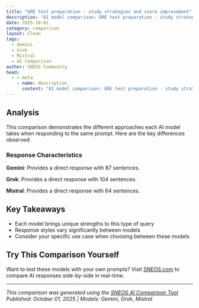 ```yaml
---
title: "GRE test preparation - study strategies and score improvement"
description: "AI model comparison: GRE test preparation - study strategies and score improvement..."
date: 2025-10-01
category: comparison
layout: Clean
tags:
  - Gemini
  - Grok
  - Mistral
  - AI Comparison
author: SNEOS Community
head:
  - - meta
    - name: description
      content: "AI model comparison: GRE test preparation - study strategies and score improvement..."
---
```


<ChatComparison
  title="GRE test preparation - study strategies and score improvement"
  prompt="GRE test preparation - study strategies and score improvement"
  :responses='{
    "Gemini": "## GRE Test Preparation: Study Strategies and Score Improvement\n\nThe GRE is a challenging exam, but with a well-structured study plan and consistent effort, you can significantly improve your score. Here\u0027s a breakdown of effective strategies:\n\n**I. Understanding the GRE \u0026 Setting Goals:**\n\n* **Know the Test Format:** Familiarize yourself with the sections (Verbal Reasoning, Quantitative Reasoning, Analytical Writing), question types within each section, and time constraints.  ETS (Educational Testing Service) is the official source.\n* **Diagnostic Test:** Take a full-length, timed practice test (ETS PowerPrep is highly recommended) to establish your baseline score and identify your strengths and weaknesses.\n* **Set Realistic Score Goals:** Research the average GRE scores accepted by the programs you\u0027re applying to.  Set a target score that is achievable yet challenging. Consider your current baseline and the amount of time you have to prepare.\n* **Understand Scoring:**  Learn how the GRE is scored, including the scoring range for each section and how the Analytical Writing essays are evaluated.\n\n**II. Developing a Study Plan:**\n\n* **Create a Timeline:** Plan your study schedule based on your test date and the time you have available.  A 2-3 month plan is generally recommended, but this depends on your initial score and target score.\n* **Allocate Time Strategically:**  Focus your efforts on your weakest areas. If you struggle with math, dedicate more time to quantitative practice.\n* **Break Down Your Goals:** Divide your target score increase into smaller, weekly or monthly milestones.  This makes the overall goal less daunting.\n* **Include Regular Breaks:**  Avoid burnout by scheduling regular breaks during study sessions and days off.\n* **Choose the Right Resources:**  Select a combination of official materials (ETS PowerPrep, Official GRE Guides) and reputable third-party resources (Manhattan Prep, Kaplan, Magoosh).\n* **Track Your Progress:**  Regularly assess your progress through practice questions and mini-tests.  Adjust your study plan as needed based on your performance.\n\n**III.  Specific Strategies for Each Section:**\n\n**A. Verbal Reasoning:**\n\n* **Vocabulary Building:**\n    * **Use Flashcards:**  Create physical or digital flashcards using apps like Anki.\n    * **Contextual Learning:**  Learn words in context by reading extensively (newspapers, magazines, novels).\n    * **Mnemonic Devices:**  Use mnemonic devices or associations to help you remember definitions.\n    * **Focus on Root Words, Prefixes, and Suffixes:**  Understanding these can help you decipher unfamiliar words.\n* **Reading Comprehension:**\n    * **Active Reading:**  Engage with the text by highlighting key points, summarizing paragraphs, and asking questions.\n    * **Identify Main Ideas and Supporting Details:**  Practice identifying the main argument, author\u0027s purpose, and key supporting details.\n    * **Practice with Different Passage Types:**  Familiarize yourself with various subjects, including science, history, and social sciences.\n* **Text Completion and Sentence Equivalence:**\n    * **Look for Clues:**  Identify keywords and context clues that provide information about the missing words.\n    * **Eliminate Incorrect Answers:**  Process of elimination can be very helpful.\n    * **Consider the Overall Meaning:**  Ensure that the chosen words fit the overall meaning and tone of the sentence.\n* **Common Traps to Avoid:**\n    * **Overthinking:**  Stick to the information provided in the passage or sentence.\n    * **Making Assumptions:**  Avoid making assumptions or bringing in outside knowledge.\n    * **Choosing Distractors:**  Be aware of common distractors designed to mislead you.\n\n**B. Quantitative Reasoning:**\n\n* **Review Fundamental Math Concepts:**  Brush up on arithmetic, algebra, geometry, and data analysis.\n* **Master Key Formulas:**  Memorize important formulas and practice applying them to different problems.\n* **Practice Problem-Solving Techniques:**  Develop strategies for solving different types of quantitative questions.\n* **Focus on Understanding Concepts:**  Don\u0027t just memorize formulas; understand the underlying concepts.\n* **Data Interpretation:**  Practice interpreting data from graphs, charts, and tables.\n* **Quantitative Comparison:**  Understand the specific rules and strategies for quantitative comparison questions.\n* **Calculator Usage:**  Become familiar with the on-screen calculator.  Use it strategically, but don\u0027t rely on it for every calculation.\n* **Common Traps to Avoid:**\n    * **Careless Errors:**  Pay attention to detail and avoid making careless errors in calculations.\n    * **Misinterpreting the Question:**  Read the question carefully to ensure you understand what is being asked.\n    * **Falling for Distractors:**  Be aware of common distractors that are designed to mislead you.\n    * **Rushing:**  Pace yourself to avoid rushing and making mistakes.\n\n**C. Analytical Writing:**\n\n* **Understand the Essay Prompts:**  Familiarize yourself with the two essay prompts: \u0022Analyze an Issue\u0022 and \u0022Analyze an Argument.\u0022\n* **Develop a Clear Thesis Statement:**  State your position or argument clearly in the introduction.\n* **Provide Strong Supporting Evidence:**  Support your thesis with relevant evidence, examples, and reasoning.\n* **Organize Your Essay Logically:**  Use a clear and logical structure with a well-defined introduction, body paragraphs, and conclusion.\n* **Use Precise and Concise Language:**  Write in a clear and concise style, avoiding unnecessary jargon.\n* **Practice Writing Regularly:**  Practice writing essays under timed conditions.\n* **Get Feedback on Your Essays:**  Ask a teacher, tutor, or friend to review your essays and provide feedback.\n* **Analyze Example Essays:**  Read sample essays from ETS or other reputable sources to see how they are structured and written.\n\n**IV. Test-Taking Strategies:**\n\n* **Pacing:**  Practice pacing yourself to ensure you can complete all questions within the time limit.  Use a watch or timer to track your progress.\n* **Process of Elimination:**  Use the process of elimination to narrow down answer choices and increase your chances of guessing correctly.\n* **Guessing Strategically:**  If you can\u0027t answer a question, make an educated guess rather than leaving it blank.  There is no penalty for incorrect answers.\n* **Time Management:**  Don\u0027t spend too much time on any one question.  If you\u0027re stuck, move on and come back to it later if you have time.\n* **Review Answers:**  If you have time remaining, review your answers to check for errors.\n* **Stay Calm and Focused:**  Maintain a calm and focused mindset during the test.  Take deep breaths to manage anxiety.\n* **Understand the Test Day Logistics:**  Familiarize yourself with the test day procedures, including what you can bring, where you can store your belongings, and how breaks are handled.\n* **Simulate Test Conditions:**  Take practice tests under realistic test conditions, including the same time constraints and environment.\n\n**V.  Important Resources:**\n\n* **ETS (Educational Testing Service):**  The official source for GRE information, practice tests, and study guides.  PowerPrep software is essential.\n* **Manhattan Prep:**  Offers comprehensive GRE courses and study materials.\n* **Kaplan:**  Provides a variety of GRE preparation options, including online courses and in-person classes.\n* **Magoosh:**  Offers affordable online GRE prep with video lessons and practice questions.\n* **Khan Academy:**  Free resource for math concepts and practice.\n* **GRE Vocabulary Apps:** Anki, Memrise, Quizlet\n\n**VI. General Tips for Success:**\n\n* **Be Consistent:**  Study regularly, even if it\u0027s just for a short period of time each day.\n* **Stay Motivated:**  Remember your goals and visualize your success.\n* **Don\u0027t Compare Yourself to Others:**  Focus on your own progress and improvement.\n* **Get Enough Sleep:**  Ensure you get enough sleep the night before the test.\n* **Eat a Healthy Breakfast:**  Fuel your brain with a nutritious breakfast on test day.\n* **Believe in Yourself:**  Confidence is key!\n\n**Remember:**  Improving your GRE score takes time and effort.  By following a structured study plan, utilizing the right resources, and practicing consistently, you can significantly improve your chances of achieving your target score and getting into your desired graduate program. Good luck!\n",
    "Grok": "Preparing for the GRE (Graduate Record Examination) requires a strategic approach to maximize your score and minimize stress. The GRE tests verbal reasoning, quantitative reasoning, and analytical writing skills, so a well-rounded study plan is essential. Below are detailed study strategies and tips for score improvement.\n\n---\n\n### **1. Understand the GRE Structure and Format**\nBefore diving into preparation, familiarize yourself with the test structure:\n- **Verbal Reasoning**: Assesses reading comprehension, text completion, and sentence equivalence (vocabulary and logic).\n- **Quantitative Reasoning**: Tests problem-solving, data interpretation, and basic math (algebra, geometry, arithmetic).\n- **Analytical Writing**: Includes two essays \u2013 \u0022Issue\u0022 and \u0022Argument\u0022 \u2013 evaluating critical thinking and writing skills.\n- **Scoring**: Verbal and Quantitative sections are scored on a 130-170 scale (1-point increments), and Analytical Writing is scored on a 0-6 scale (0.5-point increments).\n- **Duration**: Approximately 3 hours and 45 minutes, with a 10-minute break.\n- **Adaptive Testing**: The difficulty of the second Verbal and Quantitative sections depends on your performance in the first sections.\n\n**Action**: Take a free full-length GRE practice test (available on the ETS website or platforms like Manhattan Prep) to assess your baseline score and identify strengths/weaknesses.\n\n---\n\n### **2. Set a Target Score and Timeline**\n- **Determine Target Score**: Research the average GRE scores for the programs you\u2019re applying to. Aim for a score slightly above the average to be competitive.\n- **Create a StudyTimeline**: Depending on your starting point, allocate 2-4 months for preparation. Study 10-20 hours per week if you have 3 months; increase intensity if you have less time.\n  - **Example Timeline (3 Months)**:\n    - Month 1: Build foundational skills, focus on concepts, learn strategies, and take timed practice sections.\n    - Month 2: Practice with full-length mock tests, review mistakes, and refine weak areas.\n    - Month 3: Fine-tune test-taking strategies, simulate test conditions, and build endurance.\n\n**Action**: Use tools like Google Calendar or a study planner app to schedule daily/weekly goals.\n\n---\n\n### **3. Gather High-Quality Study Materials**\nInvest in reliable resources to guide your preparation:\n- **Official ETS Materials**: The ETS GRE Prep Book and PowerPrep online practice tests are essential as they\u2019re created by the test makers.\n- **Prep Books**: Popular options include Manhattan Prep\u2019s 5 lb. Book of GRE Practice Problems, Kaplan GRE Prep Plus, and Magoosh GRE Prep.\n- **Online Resources**: Use Magoosh, GRE Prep Club, or Khan Academy (for math basics) for video explanations and practice questions.\n- **Vocabulary Tools**: Apps like Quizlet, Anki, or Magoosh GRE Vocabulary Flashcards to build word knowledge for Verbal sections.\n- **Analytical Writing**: Review sample essays and prompts on the ETS website to understand scoring criteria.\n\n**Action**: Stick to 2-3 primary resources to avoid information overload.\n\n---\n\n### **4. Develop Section-Specific Strategies**\n#### **Verbal Reasoning**\n- **Vocabulary Building**: Learn high-frequency GRE words (e.g., gregarious, ephemeral). Use flashcards and practice with context in sentences.\n- **Reading Comprehension**: Practice active reading\u2014summarize paragraphs, identify main ideas, and predict answers before looking at options.\n- **Text Completion/Sentence Equivalence**: Focus on context clues and eliminate incorrect answer choices systematically.\n- **Time Management**: Spend no more than 1.5-2 minutes per question.\n\n#### **Quantitative Reasoning**\n- **Brush Up on Basics**: Review high school-level math (algebra, geometry, number properties). Use resources like Khan Academy if you\u2019re rusty.\n- **Practice Problem-Solving**: Focus on word problems, data interpretation, and quantitative comparison questions.\n- **Learn Shortcuts**: Memorize formulas (e.g., area, volume, quadratic formula) and use approximation or elimination for faster problem-solving.\n- **Avoid Calculator Overuse**: Practice mental math; the on-screen calculator is basic and time-consuming to use.\n\n#### **Analytical Writing**\n- **Understand Rubric**: Essays are graded on clarity, organization, and critical thinking, not just grammar.\n- **Practice Outlining**: Spend 5 minutes planning your essay (thesis, examples, conclusion) before writing.\n- **Use Templates**: Develop a structured format for both Issue and Argument essays to save time. For example:\n  - **Issue Essay**: Introduction (state opinion), Body (2-3 supporting points with examples), Conclusion (restate opinion).\n  - **Argument Essay**: Introduction (identify flaws in argument), Body (discuss flaws with evidence), Conclusion (summarize critique).\n- **Review Samples**: Study high-scoring essays on the ETS website to emulate their style.\n\n**Action**: Dedicate specific days to each section. For example, focus on Verbal on Mondays/Wednesdays, Quant on Tuesdays/Thursdays, and Writing on Fridays.\n\n---\n\n### **5. Practice with Realistic Mock Tests**\n- **Simulate Test Conditions**: Take full-length practice tests under timed conditions, ideally in a quiet environment mimicking the test center.\n- **Frequency**: Take 1 mock test every 1-2 weeks early in preparation, increasing to weekly tests in the last month.\n- **Analyze Performance**: Review every incorrect answer and understand why you got it wrong. Keep an error log to track recurring mistakes (e.g., careless errors, concept gaps).\n- **Build Stamina**: Practice sitting for 3-4 hours to adapt to the test\u2019s duration.\n\n**Action**: Use ETS PowerPrep tests for the most accurate simulation. Supplement with tests from Manhattan Prep or Princeton Review.\n\n---\n\n### **6. Focus on Weak Areas**\n- **Identify Weaknesses**: Use practice test results to pinpoint low-scoring areas (e.g., geometry, reading comprehension).\n- **Targeted Practice**: Spend 60-70% of study time improving weak sections while maintaining strengths.\n- **Track Progress**: Regularly reassess with section-specific drills or mini-tests to measure improvement.\n\n**Action**: If you struggle with Quant, dedicate extra time to math drills using resources like Manhattan Prep\u2019s targeted guides.\n\n---\n\n### **7. Master Test-Taking Strategies**\n- **Time Management**: Stick to approximate time limits (1.5 minutes per Verbal question, 2 minutes per Quant question, 30 minutes per essay).\n- **Process of Elimination (POE)**: Narrow down answer choices by eliminating clearly wrong options, especially in Verbal.\n- **Guessing**: There\u2019s no penalty for wrong answers, so answer every question, even if it\u2019s a guess.\n- **Mark and Review**: Use the \u201CMark\u201D feature to revisit uncertain questions if time permits.\n- **Stay Calm**: If a section feels tough, remember the test is adaptive\u2014focus on doing your best rather than panicking.\n\n**Action**: Practice these strategies during timed drills to make them second nature on test day.\n\n---\n\n### **8. Build Mental and Physical Endurance**\n- **Study Consistency**: Study daily or 5-6 days a week to build a habit and retain information.\n- **Breaks**: Take short breaks (5-10 minutes every hour) to avoid burnout. Use the Pomodoro technique if it helps.\n- **Health**: Get 7-8 hours of sleep, eat brain-boosting foods (nuts, fruits), and exercise to reduce stress.\n- **Test Day Prep**: Familiarize yourself with the test center location (if in-person) or tech requirements (if at-home testing). Have ID, snacks, and water ready.\n\n**Action**: Incorporate a 10-minute mindfulness or breathing exercise into your routine to manage anxiety.\n\n---\n\n### **9. Score Improvement Tips**\n- **Aim for Incremental Gains**: Focus on improving by 5-10 points per practice test in Verbal and Quant.\n- **Revisit Mistakes**: Redo missed questions after a few days to ensure you\u2019ve mastered the concept.\n- **Seek Help if Needed**: Join online forums (Reddit\u2019s r/GRE, GRE Prep Club) or consider a tutor for personalized guidance if you\u2019re stuck.\n- **Last Week Strategy**: Avoid heavy studying 1-2 days before the test. Review formulas, vocab, and essay templates lightly, and rest up.\n\n**Action**: Set mini-goals, like mastering 20 new vocab words weekly or solving 50 Quant problems with 90% accuracy.\n\n---\n\n### **10. Additional Resources and Support**\n- **GRE Forums**: Engage with communities on Reddit or GRE Prep Club for tips, shared resources, and motivation.\n- **Study Groups**: Partner with peers preparing for the GRE to discuss concepts and share accountability.\n- **Professional Help**: If self-study isn\u2019t working, consider GRE prep courses (Magoosh, Manhattan Prep, Princeton Review) for structured guidance.\n\n**Action**: Subscribe to a GRE podcast (e.g., GRE Bites by Magoosh) for quick tips during commutes or downtime.\n\n---\n\n### **Sample Study Schedule (12 Weeks, 15 Hours/Week)**\n| **Day**       | **Focus Area**                    | **Activity**                                   | **Duration** |\n|---------------|-----------------------------------|-----------------------------------------------|--------------|\n| Monday        | Verbal Reasoning                | Vocabulary (50 words) \u002B Reading Practice      | 2.5 hours    |\n| Tuesday       | Quantitative Reasoning          | Math Concepts (Algebra) \u002B 20 Practice Qs      | 2.5 hours    |\n| Wednesday     | Verbal Reasoning                | Text Completion \u0026 Sentence Equivalence        | 2.5 hours    |\n| Thursday      | Quantitative Reasoning          | Geometry \u002B Data Interpretation Practice       | 2.5 hours    |\n| Friday        | Analytical Writing              | Write 1 Issue \u0026 1 Argument Essay \u002B Review     | 2 hours      |\n| Saturday      | Full-Length Practice Test       | Timed Mock Test \u002B Review Mistakes             | 4 hours      |\n| Sunday        | Rest or Light Review            | Review Weak Areas or Vocabulary               | 1-",
    "Mistral": "Preparing for the GRE (Graduate Record Examinations) requires a strategic approach to ensure you maximize your score. Here are some effective study strategies and tips for score improvement:\n\n### Study Strategies\n\n1. **Understand the Format**:\n   - Familiarize yourself with the structure of the GRE, which includes Verbal Reasoning, Quantitative Reasoning, and Analytical Writing sections.\n   - Know the types of questions you will encounter, such as multiple-choice, quantitative comparison, and essay questions.\n\n2. **Diagnostic Test**:\n   - Take a full-length practice test to assess your baseline score and identify areas of strength and weakness.\n   - Use official GRE practice tests for the most accurate assessment.\n\n3. **Create a Study Plan**:\n   - Develop a study schedule that allocates time for each section of the test.\n   - Focus more on areas where you need improvement.\n\n4. **Use Official Resources**:\n   - Utilize official GRE study materials, such as the Official Guide to the GRE revised General Test and the GRE POWERPREP software.\n   - Official resources provide the most accurate representation of the test content and format.\n\n5. **Practice Regularly**:\n   - Consistent practice is key. Set aside dedicated time each day or week to work on practice questions and review concepts.\n   - Use a variety of practice materials, including books, online resources, and practice tests.\n\n6. **Review and Learn from Mistakes**:\n   - After completing practice questions or tests, review your answers thoroughly.\n   - Understand why you got questions wrong and learn from your mistakes.\n\n7. **Focus on Vocabulary**:\n   - For the Verbal Reasoning section, build your vocabulary by learning new words and their meanings.\n   - Use flashcards, apps, or vocabulary lists to expand your word knowledge.\n\n8. **Master Math Concepts**:\n   - For the Quantitative Reasoning section, review fundamental math concepts such as arithmetic, algebra, geometry, and data analysis.\n   - Practice solving math problems quickly and accurately.\n\n9. **Improve Writing Skills**:\n   - For the Analytical Writing section, practice writing essays on a variety of topics.\n   - Focus on developing clear, concise arguments and improving your grammar and sentence structure.\n\n10. **Simulate Test Conditions**:\n    - Take practice tests under conditions that mimic the actual test environment.\n    - Time yourself and take breaks as you would during the real test.\n\n### Score Improvement Tips\n\n1. **Identify Weak Areas**:\n   - Use your diagnostic test results to pinpoint areas where you need the most improvement.\n   - Focus your study efforts on these areas to see the biggest gains.\n\n2. **Set Realistic Goals**:\n   - Set achievable score goals based on your baseline score and the amount of time you have to prepare.\n   - Break down your goals into smaller, manageable targets.\n\n3. **Use Adaptive Learning Tools**:\n   - Consider using adaptive learning platforms that tailor practice questions to your skill level.\n   - These tools can help you focus on areas where you need the most improvement.\n\n4. **Join a Study Group**:\n   - Studying with peers can provide motivation, support, and opportunities to learn from others.\n   - Share strategies, practice questions, and encourage each other.\n\n5. **Take Breaks**:\n   - Avoid burnout by taking regular breaks during your study sessions.\n   - Use techniques like the Pomodoro Technique to stay focused and productive.\n\n6. **Stay Healthy**:\n   - Maintain a healthy lifestyle with regular exercise, a balanced diet, and adequate sleep.\n   - Physical and mental well-being can significantly impact your study effectiveness and test performance.\n\n7. **Practice Time Management**:\n   - Learn to manage your time effectively during the test.\n   - Practice pacing yourself to ensure you have enough time to complete all questions.\n\n8. **Review and Reinforce**:\n   - Regularly review previously learned material to reinforce your knowledge.\n   - Use spaced repetition techniques to help retain information over time.\n\n9. **Seek Professional Help**:\n   - Consider hiring a tutor or enrolling in a GRE prep course if you need additional guidance and structure.\n   - Professional help can provide personalized strategies and targeted practice.\n\n10. **Stay Positive and Confident**:\n    - Maintain a positive attitude and believe in your ability to improve.\n    - Visualize success and approach the test with confidence.\n\nBy following these study strategies and score improvement tips, you can effectively prepare for the GRE and achieve your desired score. Good luck!"
  }'
  published-date="11:49"
/>

## Analysis

This comparison demonstrates the different approaches each AI model takes when responding to the same prompt. Here are the key differences observed:

### Response Characteristics

**Gemini**: Provides a direct response with 87 sentences. 

**Grok**: Provides a direct response with 104 sentences. 

**Mistral**: Provides a direct response with 64 sentences. 

## Key Takeaways

- Each model brings unique strengths to this type of query
- Response styles vary significantly between models
- Consider your specific use case when choosing between these models

## Try This Comparison Yourself

Want to test these models with your own prompts? Visit [SNEOS.com](https://sneos.com) to compare AI responses side-by-side in real-time.

---

*This comparison was generated using the [SNEOS AI Comparison Tool](https://sneos.com)*
*Published: October 01, 2025 | Models: Gemini, Grok, Mistral*
